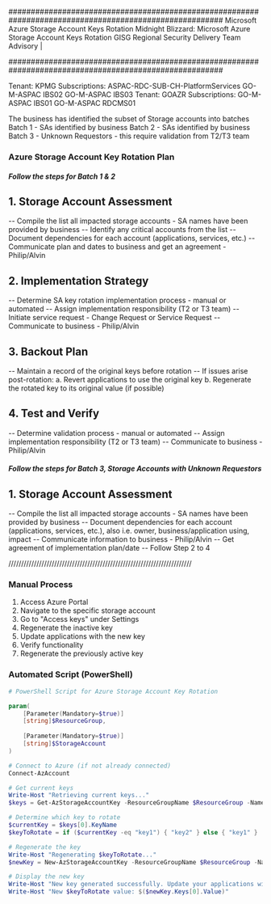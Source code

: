 ########################################################################################################
Microsoft Azure Storage Account Keys Rotation
Midnight Blizzard: Microsoft Azure Storage Account Keys Rotation
GISG Regional Security Delivery Team Advisory | 

########################################################################################################



Tenant: KPMG
Subscriptions:
  ASPAC-RDC-SUB-CH-PlatformServices
  GO-M-ASPAC IBS02
  GO-M-ASPAC IBS03
Tenant: GOAZR
Subscriptions:
  GO-M-ASPAC IBS01
  GO-M-ASPAC RDCMS01

The business has identified the subset of Storage accounts into batches
Batch 1 - SAs identified by business
Batch 2 - SAs identified by business
Batch 3 - Unknown Requestors - this require validation from T2/T3 team


### Azure Storage Account Key Rotation Plan
 
##### Follow the steps for Batch 1 & 2 #####
 
## 1. Storage Account Assessment
-- Compile the list all impacted storage accounts
    - SA names have been provided by business
-- Identify any critical accounts from the list
-- Document dependencies for each account (applications, services, etc.)
-- Communicate plan and dates to business and get an agreement - Philip/Alvin
 
## 2. Implementation Strategy
-- Determine SA key rotation implementation process - manual or automated
-- Assign implementation responsibility (T2 or T3 team)
-- Initiate service request - Change Request or Service Request
-- Communicate to business - Philip/Alvin
 
## 3. Backout Plan
-- Maintain a record of the original keys before rotation
-- If issues arise post-rotation:
    a. Revert applications to use the original key
    b. Regenerate the rotated key to its original value (if possible)
 
## 4. Test and Verify
-- Determine validation process - manual or automated
-- Assign implementation responsibility (T2 or T3 team)
-- Communicate to business - Philip/Alvin
 
##### Follow the steps for Batch 3, Storage Accounts with Unknown Requestors #####
 
## 1. Storage Account Assessment
-- Compile the list all impacted storage accounts
    - SA names have been provided by business
-- Document dependencies for each account (applications, services, etc.), also i.e. owner, business/application using, impact
-- Communicate information to business - Philip/Alvin
-- Get agreement of implementation plan/date
-- Follow Step 2 to 4








////////////////////////////////////////////////////////////////////////

### Manual Process
1. Access Azure Portal
2. Navigate to the specific storage account
3. Go to "Access keys" under Settings
4. Regenerate the inactive key
5. Update applications with the new key
6. Verify functionality
7. Regenerate the previously active key

### Automated Script (PowerShell)

```powershell
# PowerShell Script for Azure Storage Account Key Rotation

param(
    [Parameter(Mandatory=$true)]
    [string]$ResourceGroup,
    
    [Parameter(Mandatory=$true)]
    [string]$StorageAccount
)

# Connect to Azure (if not already connected)
Connect-AzAccount

# Get current keys
Write-Host "Retrieving current keys..."
$keys = Get-AzStorageAccountKey -ResourceGroupName $ResourceGroup -Name $StorageAccount

# Determine which key to rotate
$currentKey = $keys[0].KeyName
$keyToRotate = if ($currentKey -eq "key1") { "key2" } else { "key1" }

# Regenerate the key
Write-Host "Regenerating $keyToRotate..."
$newKey = New-AzStorageAccountKey -ResourceGroupName $ResourceGroup -Name $StorageAccount -KeyName $keyToRotate

# Display the new key
Write-Host "New key generated successfully. Update your applications with the new key."
Write-Host "New $keyToRotate value: $($newKey.Keys[0].Value)"

